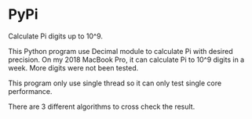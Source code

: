 # PyPi
 Calculate Pi digits up to 10^9.

 This Python program use Decimal module to calculate Pi with desired precision.  On my 2018 MacBook Pro, it can calculate Pi  to 10^9  digits in a week. More digits were not been tested.
 
 This program only use single thread so it can only test single core performance.
 
 There are 3 different algorithms to cross check the result.
